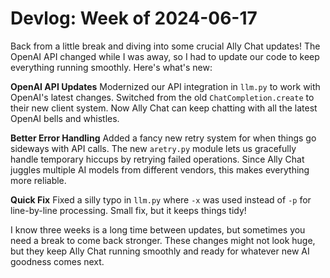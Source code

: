 # Devlog: Week of 2024-06-17

Back from a little break and diving into some crucial Ally Chat updates! The OpenAI API changed while I was away, so I had to update our code to keep everything running smoothly. Here's what's new:

**OpenAI API Updates**
Modernized our API integration in `llm.py` to work with OpenAI's latest changes. Switched from the old `ChatCompletion.create` to their new client system. Now Ally Chat can keep chatting with all the latest OpenAI bells and whistles.

**Better Error Handling**
Added a fancy new retry system for when things go sideways with API calls. The new `aretry.py` module lets us gracefully handle temporary hiccups by retrying failed operations. Since Ally Chat juggles multiple AI models from different vendors, this makes everything more reliable.

**Quick Fix**
Fixed a silly typo in `llm.py` where `-x` was used instead of `-p` for line-by-line processing. Small fix, but it keeps things tidy!

I know three weeks is a long time between updates, but sometimes you need a break to come back stronger. These changes might not look huge, but they keep Ally Chat running smoothly and ready for whatever new AI goodness comes next.
